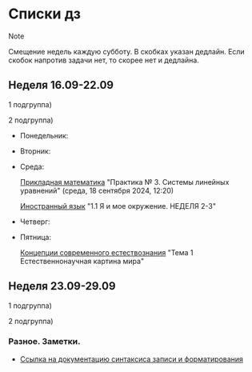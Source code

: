 # Списки дз

> [!NOTE]
> Смещение недель каждую субботу. В скобках указан дедлайн. Если скобок напротив задачи нет, то скорее нет и дедлайна.


## Неделя 16.09-22.09

1 подгруппа)

2 подгруппа)
- Понедельник:
- Вторник:
- Среда:

  [Прикладная математика](https://newlms.magtu.ru/mod/assign/view.php?id=1586282) "Практика № 3. Системы линейных уравнений" (среда, 18 сентября 2024, 12:20)
  
  [Иностранный язык](https://newlms.magtu.ru/course/view.php?id=88262) "1.1 Я и мое окружение. НЕДЕЛЯ 2-3"
  
- Четверг:
- Пятница:

  [Концепции современного естествознания](https://newlms.magtu.ru/course/view.php?id=86805) "Тема 1 Естественнонаучная картина мира"


## Неделя 23.09-29.09

1 подгруппа)


2 подгруппа)

### Разное. Заметки.
- [Ссылка на документацию синтаксиса записи и форматирования](https://docs.github.com/ru/get-started/writing-on-github/getting-started-with-writing-and-formatting-on-github/basic-writing-and-formatting-syntax#headings)
